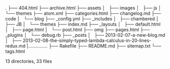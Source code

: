 .
├── 404.html
├── archive.html
├── assets
│   ├── images
│   ├── js
│   └── themes
├── atom.xml
├── categories.html
├── changelog.md
├── code
│   └── blog
├── _config.yml
├── _includes
│   ├── chambered
│   ├── JB
│   └── themes
├── index.md
├── _layouts
│   ├── default.html
│   ├── page.html
│   └── post.html
├── omg
├── pages.html
├── _plugins
│   └── debug.rb
├── _posts
│   ├── 2013-02-07-a-new-blog.md
│   ├── 2013-02-08-the-simply-typed-lambda-calculus-in-20-lines-redux.md
    |...............
├── Rakefile
├── README.md
├── sitemap.txt
└── tags.html

13 directories, 33 files

